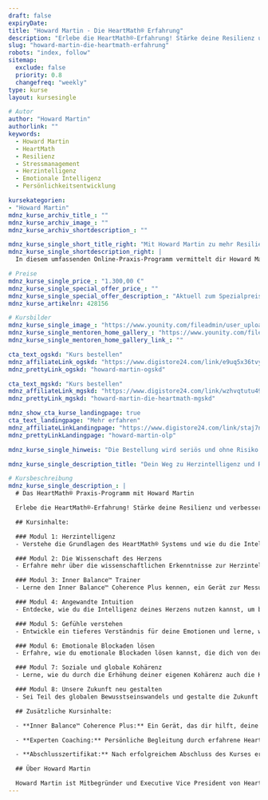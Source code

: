 ```yaml
---
draft: false
expiryDate:
title: "Howard Martin - Die HeartMath® Erfahrung"
description: "Erlebe die HeartMath®-Erfahrung! Stärke deine Resilienz und verbessere deine Stressregulation erheblich! Beginne noch heute!"
slug: "howard-martin-die-heartmath-erfahrung"
robots: "index, follow"
sitemap:
  exclude: false
  priority: 0.8
  changefreq: "weekly"
type: kurse
layout: kursesingle

# Autor
author: "Howard Martin"
authorlink: ""
keywords:
  - Howard Martin
  - HeartMath
  - Resilienz
  - Stressmanagement
  - Herzintelligenz
  - Emotionale Intelligenz
  - Persönlichkeitsentwicklung

kursekategorien:
- "Howard Martin"
mdnz_kurse_archiv_title_: ""
mdnz_kurse_archiv_image_: ""
mdnz_kurse_archiv_shortdescription_: ""

mdnz_kurse_single_short_title_right: "Mit Howard Martin zu mehr Resilienz und emotionaler Balance"
mdnz_kurse_single_shortdescription_right: |
  In diesem umfassenden Online-Praxis-Programm vermittelt dir Howard Martin die bewährten HeartMath® Techniken, um deine Herzintelligenz zu aktivieren, Stress abzubauen und deine emotionale Widerstandskraft zu stärken.

# Preise
mdnz_kurse_single_price_: "1.300,00 €"
mdnz_kurse_single_special_offer_price_: ""
mdnz_kurse_single_special_offer_description_: "Aktuell zum Spezialpreis!"
mdnz_kurse_artikelnr: 428156

# Kursbilder
mdnz_kurse_single_image_: "https://www.younity.com/fileadmin/user_upload/mah-de-k1-l3-mock-up-all.png"
mdnz_kurse_single_mentoren_home_gallery_: "https://www.younity.com/fileadmin/user_upload/mah-de-k1-l3-mock-up-all.png"
mdnz_kurse_single_mentoren_home_gallery_link_: ""

cta_text_ogskd: "Kurs bestellen"
mdnz_affiliateLink_ogskd: "https://www.digistore24.com/link/e9uq5x36tvyc/"
mdnz_prettyLink_ogskd: "howard-martin-ogskd"

cta_text_mgskd: "Kurs bestellen"
mdnz_affiliateLink_mgskd: "https://www.digistore24.com/link/wzhvqtutu494/"
mdnz_prettyLink_mgskd: "howard-martin-die-heartmath-mgskd"

mdnz_show_cta_kurse_landingpage: true
cta_text_landingpage: "Mehr erfahren"
mdnz_affiliateLinkLandingpage: "https://www.digistore24.com/link/staj7nj7dj9n/"
mdnz_prettyLinkLandingpage: "howard-martin-olp"

mdnz_kurse_single_hinweis: "Die Bestellung wird seriös und ohne Risiko für Sie durch unseren Partner Digistore24 durchgeführt."

mdnz_kurse_single_description_title: "Dein Weg zu Herzintelligenz und Resilienz"

# Kursbeschreibung
mdnz_kurse_single_description_: |
  # Das HeartMath® Praxis-Programm mit Howard Martin

  Erlebe die HeartMath®-Erfahrung! Stärke deine Resilienz und verbessere deine Stressregulation erheblich! Beginne noch heute!

  ## Kursinhalte:

  ### Modul 1: Herzintelligenz
  - Verstehe die Grundlagen des HeartMath® Systems und wie du die Intelligenz deines Herzens aktivieren kannst.

  ### Modul 2: Die Wissenschaft des Herzens
  - Erfahre mehr über die wissenschaftlichen Erkenntnisse zur Herzintelligenz und deren Einfluss auf dein Wohlbefinden.

  ### Modul 3: Inner Balance™ Trainer
  - Lerne den Inner Balance™ Coherence Plus kennen, ein Gerät zur Messung deiner Herzfrequenzvariabilität, und wie du es effektiv einsetzt.

  ### Modul 4: Angewandte Intuition
  - Entdecke, wie du die Intelligenz deines Herzens nutzen kannst, um bessere Entscheidungen zu treffen und dein Leben positiv zu beeinflussen.

  ### Modul 5: Gefühle verstehen
  - Entwickle ein tieferes Verständnis für deine Emotionen und lerne, wie du negative Gefühle in positive Energie umwandeln kannst.

  ### Modul 6: Emotionale Blockaden lösen
  - Erfahre, wie du emotionale Blockaden lösen kannst, die dich von der Intelligenz des Herzens und der Intuition abschneiden.

  ### Modul 7: Soziale und globale Kohärenz
  - Lerne, wie du durch die Erhöhung deiner eigenen Kohärenz auch die Kohärenz in deinem Umfeld und global beeinflussen kannst.

  ### Modul 8: Unsere Zukunft neu gestalten
  - Sei Teil des globalen Bewusstseinswandels und gestalte die Zukunft neu.

  ## Zusätzliche Kursinhalte:

  - **Inner Balance™ Coherence Plus:** Ein Gerät, das dir hilft, deine Herzfrequenzvariabilität zu messen und deine Kohärenz zu steigern. Es wird dir bequem nach Hause geliefert.

  - **Experten Coaching:** Persönliche Begleitung durch erfahrene HeartMath® Trainer in regelmäßigen Live-Calls, um deine Fortschritte zu unterstützen.

  - **Abschlusszertifikat:** Nach erfolgreichem Abschluss des Kurses erhältst du ein persönliches Mastery-Zertifikat, das dir erlaubt, das Gelernte informell oder in deiner beruflichen Praxis weiterzugeben.

  ## Über Howard Martin

  Howard Martin ist Mitbegründer und Executive Vice President von HeartMath®. Seit 1991 engagiert er sich für die Verbreitung des HeartMath® Systems und ist Co-Autor des Buches "The HeartMath Solution". Als anerkannter Redner und Trainer teilt er weltweit sein Wissen über die Intelligenz des Herzens und deren Bedeutung für ein erfülltes Leben.
---
```

